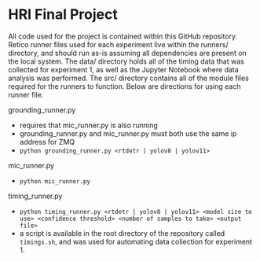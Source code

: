 # HRI Final Project

All code used for the project is contained within this GitHub repository. 
Retico runner files used for each experiment live within the runners/ directory, and
should run as-is assuming all dependencies are present on the local system. The data/
directory holds all of the timing data that was collected for experiment 1, as well as
the Jupyter Notebook where data analysis was performed. The src/ directory contains
all of the module files required for the runners to function. Below are directions for
using each runner file.

grounding_runner.py
- requires that mic_runner.py is also running
- grounding_runner.py and mic_runner.py must both use the
same ip address for ZMQ
- `python grounding_runner.py <rtdetr | yolov8 | yolov11>`

mic_runner.py
- `python mic_runner.py`

timing_runner.py
- `python timing_runner.py <rtdetr | yolov8 | yolov11> <model size to use> <confidence threshold> <number of samples to take> <output file>`
- a script is available in the root directory of the repository called `timings.sh`, 
and was used for automating data collection for experiment 1.
